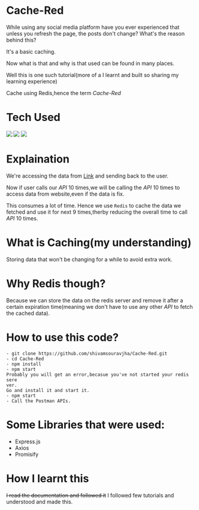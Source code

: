 # Cache-Red
While using any social media platform have you ever experienced that unless you refresh the page, the posts don't change? What's the reason behind this?

It's a basic caching.

Now what is that and why is that used can be found in many places.

Well this is one such tutorial(more of a I learnt and built so sharing my learning experience)

Cache using Redis,hence the term *Cache-Red*
# Tech Used

<img src="https://miro.medium.com/max/1200/1*i1d88Q8NNrRv6kjf7Ssw4g.png">
<img src="https://upload.wikimedia.org/wikipedia/commons/thumb/9/9a/Visual_Studio_Code_1.35_icon.svg/225px-Visual_Studio_Code_1.35_icon.svg.png" align=left>
<img src="https://images.g2crowd.com/uploads/product/image/large_detail/large_detail_f0b606abb6d19089febc9faeeba5bc05/nodejs-development-services.png">

# Explaination

We're accessing the data from [Link](https://docs.spacexdata.com/#81150545-5ab3-4552-b1f5-865b7f542033) and sending back to the user.

Now if user calls our *API* 10 times,we will be calling the *API* 10 times to access data from website,even if the data is fix.

This consumes a lot of time. Hence we use ```Redis``` to cache the data we fetched and use it for next 9 times,therby reducing the overall time to call *API* 10 times.

# What is Caching(my understanding)
Storing data that won't be changing for a while to avoid extra work.

# Why Redis though?
Because we can store the data on the redis server and remove it after a certain expiration time(meaning we don't have to use any other *API* to fetch the cached data).

# How to use this code?
```
- git clone https://github.com/shivamsouravjha/Cache-Red.git
- cd Cache-Red
- npm install
- npm start
Probably you will get an error,becasue you've not started your redis sere
ver.
Go and install it and start it. 
- npm start
- Call the Postman APIs.
```

# Some Libraries that were used:

* Express.js
* Axios
* Promisify

# How I learnt this
~~I read the documentation and followed it~~ I followed few tutorials and understood and made this.
